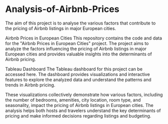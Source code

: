 # Analysis-of-Airbnb-Prices
The aim of this project is to analyse the various factors that contribute to the pricing of Airbnb listings in major European cities. 

Airbnb Prices in European Cities
This repository contains the code and data for the "Airbnb Prices in European Cities" project. The project aims to analyze the factors influencing the pricing of Airbnb listings in major European cities and provides valuable insights into the determinants of Airbnb pricing.

Tableau Dashboard
The Tableau dashboard for this project can be accessed here. The dashboard provides visualizations and interactive features to explore the analyzed data and understand the patterns and trends in Airbnb pricing.

These visualizations collectively demonstrate how various factors, including the number of bedrooms, amenities, city location, room type, and seasonality, impact the pricing of Airbnb listings in European cities. The analysis helps both hosts and travelers understand the key determinants of pricing and make informed decisions regarding listings and budgeting.
